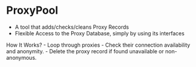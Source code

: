 # ProxyPool
- A tool that adds/checks/cleans Proxy Records
- Flexible Access to the Proxy Database, simply by using its interfaces

How It Works?
	- Loop through proxies
	- Check their connection availability and anonymity.
	- Delete the proxy record if found unavailable or non-anonymous.
